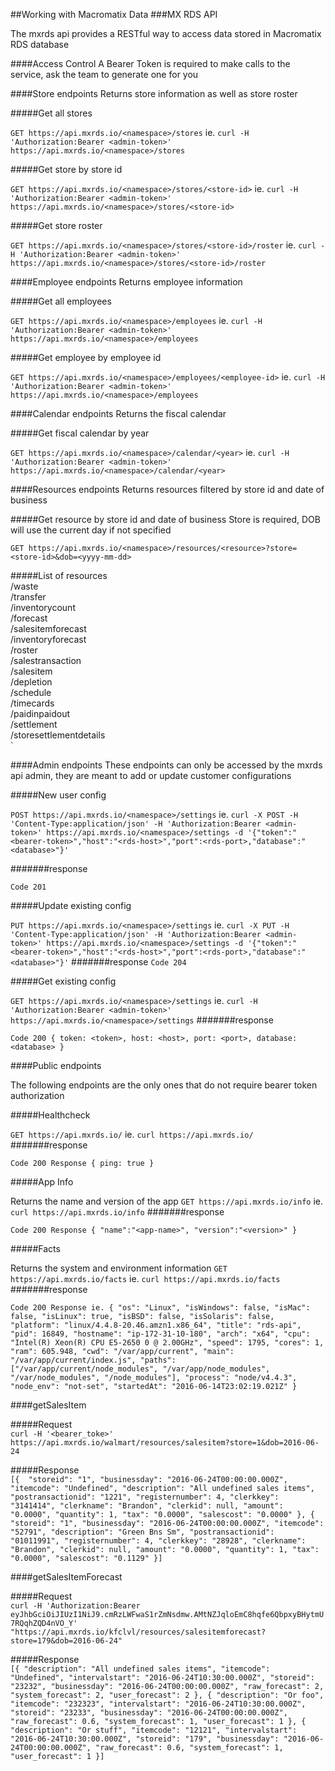 ##Working with Macromatix Data
###MX RDS API

The mxrds api provides a RESTful way to access data stored in Macromatix RDS database

####Access Control
A Bearer Token is required to make calls to the service, ask the team to generate one for you

####Store endpoints
Returns store information as well as store roster

#####Get all stores

`
GET https://api.mxrds.io/<namespace>/stores
`
ie.
`
curl -H 'Authorization:Bearer <admin-token>' https://api.mxrds.io/<namespace>/stores
`

#####Get store by store id

`
GET https://api.mxrds.io/<namespace>/stores/<store-id>
`
ie.
`
curl -H 'Authorization:Bearer <admin-token>' https://api.mxrds.io/<namespace>/stores/<store-id>
`

#####Get store roster

`
GET https://api.mxrds.io/<namespace>/stores/<store-id>/roster
`
ie.
`
curl -H 'Authorization:Bearer <admin-token>' https://api.mxrds.io/<namespace>/stores/<store-id>/roster
`

####Employee endpoints
Returns employee information

#####Get all employees

`
GET https://api.mxrds.io/<namespace>/employees
`
ie.
`
curl -H 'Authorization:Bearer <admin-token>' https://api.mxrds.io/<namespace>/employees
`

#####Get employee by employee id

`
GET https://api.mxrds.io/<namespace>/employees/<employee-id>
`
ie.
`
curl -H 'Authorization:Bearer <admin-token>' https://api.mxrds.io/<namespace>/employees
`

####Calendar endpoints
Returns the fiscal calendar

#####Get fiscal calendar by year

`
GET https://api.mxrds.io/<namespace>/calendar/<year>
`
ie.
`
curl -H 'Authorization:Bearer <admin-token>' https://api.mxrds.io/<namespace>/calendar/<year>
`

####Resources endpoints
Returns resources filtered by store id and date of business

#####Get resource by store id and date of business
Store is required, DOB will use the current day if not specified

`
GET https://api.mxrds.io/<namespace>/resources/<resource>?store=<store-id>&dob=<yyyy-mm-dd>
`

#####List of resources  
/waste  
/transfer  
/inventorycount  
/forecast  
/salesitemforecast  
/inventoryforecast  
/roster  
/salestransaction  
/salesitem  
/depletion  
/schedule  
/timecards  
/paidinpaidout  
/settlement  
/storesettlementdetails  
`

####Admin endpoints
These endpoints can only be accessed by the mxrds api admin, they are meant to add or update customer configurations

#####New user config

`
POST https://api.mxrds.io/<namespace>/settings
`
ie.
`
curl -X POST -H 'Content-Type:application/json' -H 'Authorization:Bearer <admin-token>' https://api.mxrds.io/<namespace>/settings -d '{"token":"<bearer-token>","host":"<rds-host>","port":<rds-port>,"database":"<database>"}'
`

#######response

`
Code 201
`

#####Update existing config

`
PUT https://api.mxrds.io/<namespace>/settings
`
ie.
`
curl -X PUT -H 'Content-Type:application/json' -H 'Authorization:Bearer <admin-token>' https://api.mxrds.io/<namespace>/settings -d '{"token":"<bearer-token>","host":"<rds-host>","port":<rds-port>,"database":"<database>"}'
`
#######response
`
Code 204 
`

#####Get existing config

`
GET https://api.mxrds.io/<namespace>/settings
`
ie.
`
curl -H 'Authorization:Bearer <admin-token>' https://api.mxrds.io/<namespace>/settings
`
#######response

`
Code 200 {
  token: <token>,
  host: <host>,
  port: <port>,
  database: <database>
}
`

####Public endpoints

The following endpoints are the only ones that do not require bearer token authorization

#####Healthcheck

`
GET https://api.mxrds.io/
`
ie.
`
curl https://api.mxrds.io/
`
#######response

`
Code 200
Response {
  ping: true
}
`

#####App Info

Returns the name and version of the app
`
GET https://api.mxrds.io/info
`
ie.
`
curl https://api.mxrds.io/info
`
#######response

`
Code 200
Response {
  "name":"<app-name>",
  "version":"<version>"
}
`

#####Facts

Returns the system and environment information
`
GET https://api.mxrds.io/facts
`
ie.
`
curl https://api.mxrds.io/facts
`
#######response

`
Code 200
Response ie. {
    "os": "Linux",
    "isWindows": false,
    "isMac": false,
    "isLinux": true,
    "isBSD": false,
    "isSolaris": false,
    "platform": "linux/4.4.8-20.46.amzn1.x86_64",
    "title": "rds-api",
    "pid": 16849,
    "hostname": "ip-172-31-10-180",
    "arch": "x64",
    "cpu": "Intel(R) Xeon(R) CPU E5-2650 0 @ 2.00GHz",
    "speed": 1795,
    "cores": 1,
    "ram": 605.948,
    "cwd": "/var/app/current",
    "main": "/var/app/current/index.js",
    "paths": ["/var/app/current/node_modules", "/var/app/node_modules", "/var/node_modules", "/node_modules"],
    "process": "node/v4.4.3",
    "node_env": "not-set",
    "startedAt": "2016-06-14T23:02:19.021Z"
}
`

####getSalesItem

#####Request  
`curl -H '<bearer_toke>' https://api.mxrds.io/walmart/resources/salesitem?store=1&dob=2016-06-24`

#####Response  
`[{  "storeid": "1",
	"businessday": "2016-06-24T00:00:00.000Z",  
	"itemcode": "Undefined",
	"description": "All undefined sales items",
	"postransactionid": "1221",
	"registernumber": 4,
	"clerkkey": "3141414",
	"clerkname": "Brandon",
	"clerkid": null,
	"amount": "0.0000",
	"quantity": 1,
	"tax": "0.0000",
	"salescost": "0.0000"
}, {
	"storeid": "1",
	"businessday": "2016-06-24T00:00:00.000Z",
	"itemcode": "52791",
	"description": "Green Bns Sm",
	"postransactionid": "01011991",
	"registernumber": 4,
	"clerkkey": "28928",
	"clerkname": "Brandon",
	"clerkid": null,
	"amount": "0.0000",
	"quantity": 1,
	"tax": "0.0000",
	"salescost": "0.1129"
}]`

####getSalesItemForecast   

#####Request  
`curl -H 'Authorization:Bearer eyJhbGciOiJIUzI1NiJ9.cmRzLWFwaS1rZmNsdmw.AMtNZJqloEmC8hqfe6QbpxyBHytmU7RQqhZQD4nVO_Y' "https://api.mxrds.io/kfclvl/resources/salesitemforecast?store=179&dob=2016-06-24"`

#####Response  
`[{
	"description": "All undefined sales items",
	"itemcode": "Undefined",
	"intervalstart": "2016-06-24T10:30:00.000Z",
	"storeid": "23232",
	"businessday": "2016-06-24T00:00:00.000Z",
	"raw_forecast": 2,
	"system_forecast": 2,
	"user_forecast": 2
}, {
	"description": "Or foo",
	"itemcode": "232323",
	"intervalstart": "2016-06-24T10:30:00.000Z",
	"storeid": "23233",
	"businessday": "2016-06-24T00:00:00.000Z",
	"raw_forecast": 0.6,
	"system_forecast": 1,
	"user_forecast": 1
}, {
	"description": "Or stuff",
	"itemcode": "12121",
	"intervalstart": "2016-06-24T10:30:00.000Z",
	"storeid": "179",
	"businessday": "2016-06-24T00:00:00.000Z",
	"raw_forecast": 0.6,
	"system_forecast": 1,
	"user_forecast": 1
}]`
